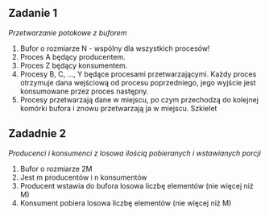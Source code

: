 ## Zadanie 1 
_Przetwarzanie potokowe z buforem_
1. Bufor o rozmiarze N - wspólny dla wszystkich procesów!
2. Proces A będący producentem.
3. Proces Z będący konsumentem.
4. Procesy B, C, ..., Y będące procesami przetwarzającymi. Każdy proces otrzymuje dana wejściową od procesu poprzedniego, jego wyjście jest konsumowane przez proces następny.
5. Procesy przetwarzają dane w miejscu, po czym przechodzą do kolejnej komórki bufora i znowu przetwarzają ja w miejscu. Szkielet

## Zadadnie 2 
_Producenci i konsumenci z losowa ilością pobieranych i wstawianych porcji_
1. Bufor o rozmiarze 2M
2. Jest m producentów i n konsumentów
3. Producent wstawia do bufora losowa liczbę elementów (nie więcej niż M)
4. Konsument pobiera losowa liczbę elementów (nie więcej niż M)